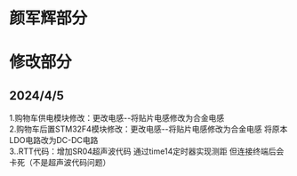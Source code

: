 # 颜军辉部分
# 修改部分
## 2024/4/5 
1.购物车供电模块修改：更改电感--将贴片电感修改为合金电感  
2.购物车后置STM32F4模块修改：更改电感--将贴片电感修改为合金电感 将原本LDO电路改为DC-DC电路  
3..RTT代码：增加SR04超声波代码 通过time14定时器实现测距 但连接终端后会卡死（不是超声波代码问题）
